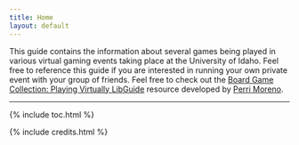 ```yaml
---
title: Home
layout: default
---
```


This guide contains the information about several games being played in various virtual gaming events taking place at the University of Idaho. Feel free to reference this guide if you are interested in running your own private event with your group of friends. Feel free to check out the [Board Game Collection: Playing Virtually LibGuide](https://libguides.uidaho.edu/Games/virtual) resource developed by <a href = "mailto: pmoreno@uidaho.edu">Perri Moreno</a>.


------
{% include toc.html %}

{% include credits.html %}
